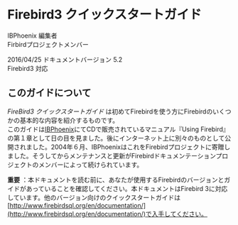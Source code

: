 # Firebird3 クイックスタートガイド

IBPhoenix 編集者  
Firbirdプロジェクトメンバー

2016/04/25 ドキュメントバージョン 5.2  
Firebird3 対応

## このガイドについて

_FireBird3 クイックスタートガイド_ は初めてFirebirdを使う方にFirebirdのいくつかの基本的な内容を紹介するものです。  
このガイドは[IBPhoenix](http://www.ibphoenix.com/)にてCDで販売されているマニュアル『Using Firebird』の第１章として日の目を見ました。後にインターネット上に別々のものとして公開されました。2004年６月、IBPhoenixはこれをFirebirdプロジェクトに寄贈しました。そうしてからメンテナンスと更新がFirebirdドキュメンテーションプロジェクトのメンバーによって続けられています。

__重要__  ：本ドキュメントを読む前に、あなたが使用するFirebirdのバージョンとガイドがあっていることを確認してください。本ドキュメントはFirebird 3に対応しています。他のバージョン向けのクイックスタートガイドは[http://www.firebirdsql.org/en/documentation/](http://www.firebirdsql.org/en/documentation/)で入手してください。
